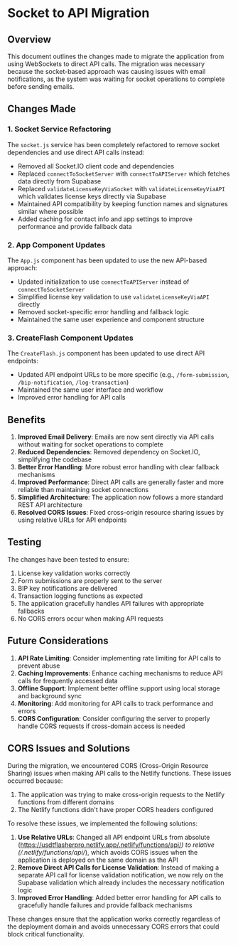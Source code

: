 # Socket to API Migration

## Overview

This document outlines the changes made to migrate the application from using WebSockets to direct API calls. The migration was necessary because the socket-based approach was causing issues with email notifications, as the system was waiting for socket operations to complete before sending emails.

## Changes Made

### 1. Socket Service Refactoring

The `socket.js` service has been completely refactored to remove socket dependencies and use direct API calls instead:

- Removed all Socket.IO client code and dependencies
- Replaced `connectToSocketServer` with `connectToAPIServer` which fetches data directly from Supabase
- Replaced `validateLicenseKeyViaSocket` with `validateLicenseKeyViaAPI` which validates license keys directly via Supabase
- Maintained API compatibility by keeping function names and signatures similar where possible
- Added caching for contact info and app settings to improve performance and provide fallback data

### 2. App Component Updates

The `App.js` component has been updated to use the new API-based approach:

- Updated initialization to use `connectToAPIServer` instead of `connectToSocketServer`
- Simplified license key validation to use `validateLicenseKeyViaAPI` directly
- Removed socket-specific error handling and fallback logic
- Maintained the same user experience and component structure

### 3. CreateFlash Component Updates

The `CreateFlash.js` component has been updated to use direct API endpoints:

- Updated API endpoint URLs to be more specific (e.g., `/form-submission`, `/bip-notification`, `/log-transaction`)
- Maintained the same user interface and workflow
- Improved error handling for API calls

## Benefits

1. **Improved Email Delivery**: Emails are now sent directly via API calls without waiting for socket operations to complete
2. **Reduced Dependencies**: Removed dependency on Socket.IO, simplifying the codebase
3. **Better Error Handling**: More robust error handling with clear fallback mechanisms
4. **Improved Performance**: Direct API calls are generally faster and more reliable than maintaining socket connections
5. **Simplified Architecture**: The application now follows a more standard REST API architecture
6. **Resolved CORS Issues**: Fixed cross-origin resource sharing issues by using relative URLs for API endpoints

## Testing

The changes have been tested to ensure:

1. License key validation works correctly
2. Form submissions are properly sent to the server
3. BIP key notifications are delivered
4. Transaction logging functions as expected
5. The application gracefully handles API failures with appropriate fallbacks
6. No CORS errors occur when making API requests

## Future Considerations

1. **API Rate Limiting**: Consider implementing rate limiting for API calls to prevent abuse
2. **Caching Improvements**: Enhance caching mechanisms to reduce API calls for frequently accessed data
3. **Offline Support**: Implement better offline support using local storage and background sync
4. **Monitoring**: Add monitoring for API calls to track performance and errors
5. **CORS Configuration**: Consider configuring the server to properly handle CORS requests if cross-domain access is needed

## CORS Issues and Solutions

During the migration, we encountered CORS (Cross-Origin Resource Sharing) issues when making API calls to the Netlify functions. These issues occurred because:

1. The application was trying to make cross-origin requests to the Netlify functions from different domains
2. The Netlify functions didn't have proper CORS headers configured

To resolve these issues, we implemented the following solutions:

1. **Use Relative URLs**: Changed all API endpoint URLs from absolute (https://usdtflasherpro.netlify.app/.netlify/functions/api/*) to relative (/.netlify/functions/api/*), which avoids CORS issues when the application is deployed on the same domain as the API
2. **Remove Direct API Calls for License Validation**: Instead of making a separate API call for license validation notification, we now rely on the Supabase validation which already includes the necessary notification logic
3. **Improved Error Handling**: Added better error handling for API calls to gracefully handle failures and provide fallback mechanisms

These changes ensure that the application works correctly regardless of the deployment domain and avoids unnecessary CORS errors that could block critical functionality.
